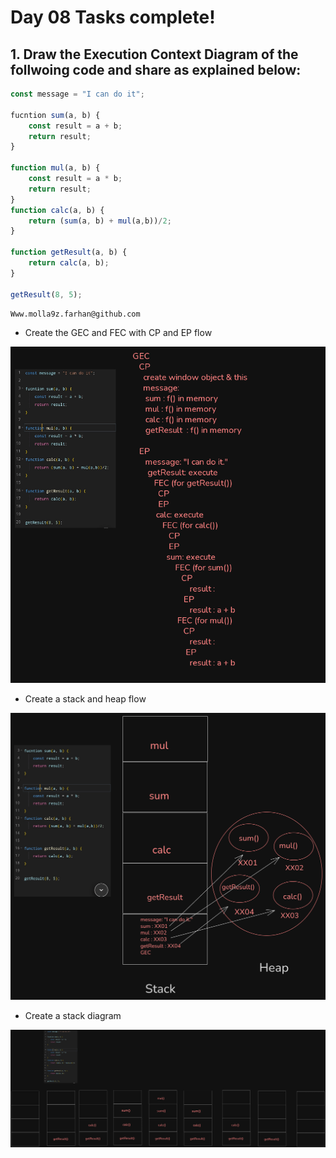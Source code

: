 # Day 08 Tasks complete!

## 1. Draw the Execution Context Diagram of the follwoing code and share as explained below:

```js
const message = "I can do it";

fucntion sum(a, b) {
    const result = a + b;
    return result;
}

function mul(a, b) {
    const result = a * b;
    return result;
}
function calc(a, b) {
    return (sum(a, b) + mul(a,b))/2;
}

function getResult(a, b) {
    return calc(a, b);
}

getResult(8, 5);
```

```txt
Www.molla9z.farhan@github.com
```

- Create the GEC and FEC with CP and EP flow

![execution context](./execution-context.png)

- Create a stack and heap flow

![Stack and Heap flow](./stack-heap-flow.png)

- Create a stack diagram


![stack diagram](./stack-diagram.png)
